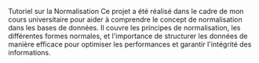 Tutoriel sur la Normalisation
Ce projet a été réalisé dans le cadre de mon cours universitaire pour aider à comprendre le concept de normalisation dans les bases de données. Il couvre les principes de normalisation, les différentes formes normales, et l'importance de structurer les données de manière efficace pour optimiser les performances et garantir l'intégrité des informations.
